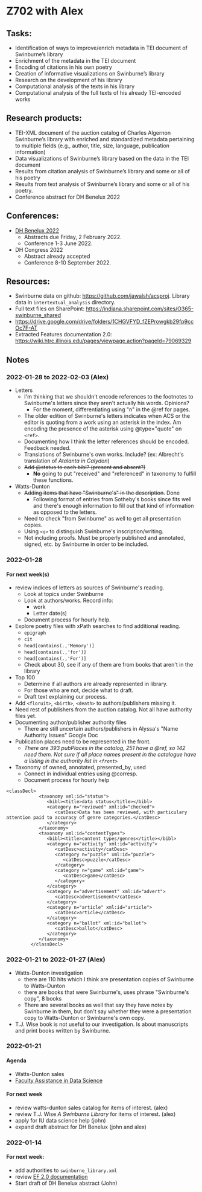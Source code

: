 # Z702 with Alex

## Tasks:
-	Identification of ways to improve/enrich metadata in TEI document of Swinburne’s library
-	Enrichment of the metadata in the TEI document
-	Encoding of citations in his own poetry
-	Creation of informative visualizations on Swinburne’s library
-	Research on the development of his library
-	Computational analysis of the texts in his library
-	Computational analysis of the full texts of his already TEI-encoded works

## Research products: 
-	TEI-XML document of the auction catalog of Charles Algernon Swinburne’s library with enriched and standardized metadata pertaining to multiple fields (e.g., author, title, size, language, publication information)
-	Data visualizations of Swinburne’s library based on the data in the TEI document
-	Results from citation analysis of Swinburne’s library and some or all of his poetry
-	Results from text analysis of Swinburne’s library and some or all of his poetry.
-	Conference abstract for DH Benelux 2022

## Conferences:
- [DH Benelux 2022](https://2022.dhbenelux.org/call-for-papers/)
	- Abstracts due Friday, 2 February 2022. 
	- Conference 1-3 June 2022.
- DH Congress 2022
	- Abstract already accepted
	- Conference 8-10 September 2022.

## Resources:
- Swinburne data on github: <https://github.com/jawalsh/acsproj>. Library data in `intertextual_analysis` directory.
- Full text files on SharePoint: <https://indiana.sharepoint.com/sites/O365-swinburne_shared>
- <https://drive.google.com/drive/folders/1CHGVFYD_fZEProwgkb29fp9ccOc7F-AT>
- Extracted Features documentation 2.0: <https://wiki.htrc.illinois.edu/pages/viewpage.action?pageId=79069329>

## Notes
### 2022-01-28 to 2022-02-03 (Alex)
- Letters
    - I'm thinking that we shouldn't encode references to the footnotes to Swinburne's letters since they aren't actually his words. Opinions?
        - For the moment, differentiating using "n" in the @ref for pages.
    - The older edition of Swinburne's letters indicates when ACS or the editor is quoting from a work using an asterisk in the index. Am encoding the presence of the asterisk using @type="quote" on `<ref>`. 
    - Documenting how I think the letter references should be encoded. Feedback needed.
    - Translations of Swinburne's own works. Include? (ex: Albrecht's translation of _Atalanta in Calydon_)
    - ~~Add @status to each bibl? (present and absent?)~~
        - __No__ going to put "received" and "referenced" in taxonomy to fulfill these functions.
- Watts-Dunton
    - ~~Adding items that have "Swinburne's" in the description.~~ Done
        - Following format of entries from Sotheby's books since fits well and there's enough information to fill out that kind of information as opposed to the letters.
    - Need to check "from Swinburne" as well to get all presentation copies.
    - Using `<q>` to distinguish Swinburne's inscription/writing.
    - Not including proofs. Must be properly published and annotated, signed, etc. by Swinburne in order to be included.
### 2022-01-28
#### For next week(s)
- review indices of letters as sources of Swinburne's reading. 
    - Look at topics under Swinburne
    - Look at authors/works. Record info:
        - work
        - Letter date(s)
	- Document process for hourly help.
- Explore poetry files with xPath searches to find additional reading.
	- `epigraph`
	- `cit`
	- `head[contains(.,'Memory')]`
	- `head[contains(.,'for')]`
	- `head[contains(.,'For')]`
	- Check about 30, see if any of them are from books that aren't in the library
- Top 100
	- Determine if all authors are already represented in library.
	- For those who are not, decide what to draft.
	- Draft text explaining our process.
- Add `<floruit>`, `<birth>`, `<death>` to authors/publishers missing it. 
- Need rest of publishers from the auction catalog. Not all have authority files yet.
- Documenting author/publisher authority files
    - There are still uncertain authors/publishers in Alyssa's "Name Authority Issues" Google Doc
- Publication places need to be represented in the front. 
    - _There are 393 pubPlaces in the catalog, 251 have a @ref, so 142 need them. Not sure if all place names present in the catalogue have a listing in the authority list in `<front>`_
- Taxonomy of owned, annotated, presented_by, used
    - Connect in individual entries using @corresp. 
    - Document process for hourly help


```
<classDecl>
            <taxonomy xml:id="status">
               <bibl><title>data status</title></bibl>
               <category n="reviewed" xml:id="checked">
                  <catDesc>Data has been reviewed, with particulary attention paid to accuracy of genre categories.</catDesc>
               </category>
            </taxonomy>
            <taxonomy xml:id="contentTypes">
               <bibl><title>content types/genres</title></bibl>
               <category n="activity" xml:id="activity">
                  <catDesc>activity</catDesc>
                  <category n="puzzle" xml:id="puzzle">
                     <catDesc>puzzle</catDesc>
                  </category>
                  <category n="game" xml:id="game">
                     <catDesc>game</catDesc>
                  </category>
               </category>
               <category n="advertisement" xml:id="advert">
                  <catDesc>advertisement</catDesc>
               </category>
               <category n="article" xml:id="article">
                  <catDesc>article</catDesc>
               </category>
               <category n="ballot" xml:id="ballot">
                  <catDesc>ballot</catDesc>
               </category>
            </taxonomy>
         </classDecl>
```
### 2022-01-21 to 2022-01-27 (Alex)
- Watts-Dunton investigation
    - there are 110 hits which I think are presentation copies of Swinburne to Watts-Dunton
    - there are books that were Swinburne's, uses phrase "Swinburne's copy", 8 books
    - There are several books as well that say they have notes by Swinburne in them, but don't say whether they were a presentation copy to Watts-Dunton or Swinburne's own copy.
- T.J. Wise book is not useful to our investigation. Is about manuscripts and print books written by Swinburne.
### 2022-01-21
#### Agenda
- Watts-Dunton sales
- [Faculty Assistance in Data Science](https://research.iu.edu/funding-proposals/funding/opportunities/faculty-assistance-in-data-science/index.html)

#### For next week
- review watts-dunton sales catalog for items of interest. (alex)
- review T.J. Wise _A Swinburne Library_ for items of interest. (alex)
- apply for IU data science help (john)
- expand draft abstract for DH Benelux (john and alex)

### 2022-01-14
#### For next week:
- add authorities to `swinburne_library.xml`
- review [EF 2.0 documentation](https://wiki.htrc.illinois.edu/pages/viewpage.action?pageId=79069329)
- Start draft of DH Benelux abstract (John)
